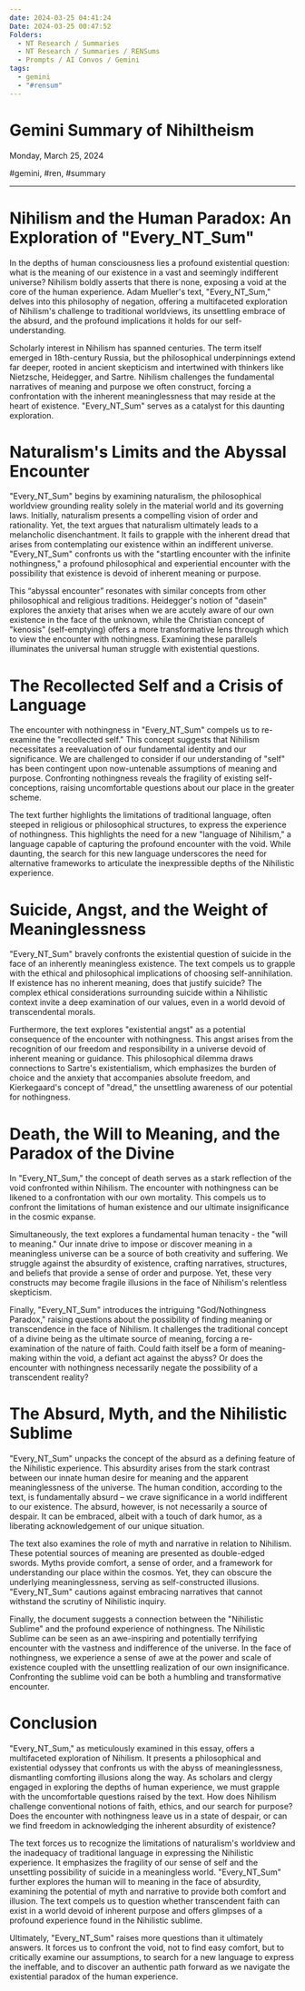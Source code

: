 ```yaml
---
date: 2024-03-25 04:41:24
Date: 2024-03-25 00:47:52
Folders:
  - NT Research / Summaries
  - NT Research / Summaries / RENSums
  - Prompts / AI Convos / Gemini
tags:
  - gemini
  - "#rensum"
---
```


# Gemini Summary of Nihiltheism

Monday, March 25, 2024

#gemini, #ren, #summary

* * *

### 

# **Nihilism and the Human Paradox: An Exploration of "Every\_NT\_Sum"**

In the depths of human consciousness lies a profound existential question: what is the meaning of our existence in a vast and seemingly indifferent universe? Nihilism boldly asserts that there is none, exposing a void at the core of the human experience. Adam Mueller's text, "Every\_NT\_Sum," delves into this philosophy of negation, offering a multifaceted exploration of Nihilism's challenge to traditional worldviews, its unsettling embrace of the absurd, and the profound implications it holds for our self-understanding.

  

Scholarly interest in Nihilism has spanned centuries. The term itself emerged in 18th-century Russia, but the philosophical underpinnings extend far deeper, rooted in ancient skepticism and intertwined with thinkers like Nietzsche, Heidegger, and Sartre. Nihilism challenges the fundamental narratives of meaning and purpose we often construct, forcing a confrontation with the inherent meaninglessness that may reside at the heart of existence. "Every\_NT\_Sum" serves as a catalyst for this daunting exploration.

### 

# **Naturalism's Limits and the Abyssal Encounter**

"Every\_NT\_Sum" begins by examining naturalism, the philosophical worldview grounding reality solely in the material world and its governing laws. Initially, naturalism presents a compelling vision of order and rationality. Yet, the text argues that naturalism ultimately leads to a melancholic disenchantment. It fails to grapple with the inherent dread that arises from contemplating our existence within an indifferent universe. "Every\_NT\_Sum" confronts us with the "startling encounter with the infinite nothingness," a profound philosophical and experiential encounter with the possibility that existence is devoid of inherent meaning or purpose.

  

This “abyssal encounter” resonates with similar concepts from other philosophical and religious traditions. Heidegger's notion of "dasein" explores the anxiety that arises when we are acutely aware of our own existence in the face of the unknown, while the Christian concept of "kenosis" (self-emptying) offers a more transformative lens through which to view the encounter with nothingness. Examining these parallels illuminates the universal human struggle with existential questions.

### 

# **The Recollected Self and a Crisis of Language**

The encounter with nothingness in "Every\_NT\_Sum" compels us to re-examine the "recollected self." This concept suggests that Nihilism necessitates a reevaluation of our fundamental identity and our significance. We are challenged to consider if our understanding of "self" has been contingent upon now-untenable assumptions of meaning and purpose. Confronting nothingness reveals the fragility of existing self-conceptions, raising uncomfortable questions about our place in the greater scheme.

  

The text further highlights the limitations of traditional language, often steeped in religious or philosophical structures, to express the experience of nothingness. This highlights the need for a new "language of Nihilism," a language capable of capturing the profound encounter with the void. While daunting, the search for this new language underscores the need for alternative frameworks to articulate the inexpressible depths of the Nihilistic experience.

### 

# **Suicide, Angst, and the Weight of Meaninglessness**

"Every\_NT\_Sum" bravely confronts the existential question of suicide in the face of an inherently meaningless existence. The text compels us to grapple with the ethical and philosophical implications of choosing self-annihilation. If existence has no inherent meaning, does that justify suicide? The complex ethical considerations surrounding suicide within a Nihilistic context invite a deep examination of our values, even in a world devoid of transcendental morals.

  

Furthermore, the text explores "existential angst" as a potential consequence of the encounter with nothingness. This angst arises from the recognition of our freedom and responsibility in a universe devoid of inherent meaning or guidance. This philosophical dilemma draws connections to Sartre's existentialism, which emphasizes the burden of choice and the anxiety that accompanies absolute freedom, and Kierkegaard's concept of "dread," the unsettling awareness of our potential for nothingness.

### 

# **Death, the Will to Meaning, and the Paradox of the Divine**

In "Every\_NT\_Sum," the concept of death serves as a stark reflection of the void confronted within Nihilism. The encounter with nothingness can be likened to a confrontation with our own mortality. This compels us to confront the limitations of human existence and our ultimate insignificance in the cosmic expanse.

  

Simultaneously, the text explores a fundamental human tenacity - the "will to meaning." Our innate drive to impose or discover meaning in a meaningless universe can be a source of both creativity and suffering. We struggle against the absurdity of existence, crafting narratives, structures, and beliefs that provide a sense of order and purpose. Yet, these very constructs may become fragile illusions in the face of Nihilism's relentless skepticism.

  

Finally, "Every\_NT\_Sum" introduces the intriguing "God/Nothingness Paradox," raising questions about the possibility of finding meaning or transcendence in the face of Nihilism. It challenges the traditional concept of a divine being as the ultimate source of meaning, forcing a re-examination of the nature of faith. Could faith itself be a form of meaning-making within the void, a defiant act against the abyss? Or does the encounter with nothingness necessarily negate the possibility of a transcendent reality?

### 

# **The Absurd, Myth, and the Nihilistic Sublime**

"Every\_NT\_Sum" unpacks the concept of the absurd as a defining feature of the Nihilistic experience. This absurdity arises from the stark contrast between our innate human desire for meaning and the apparent meaninglessness of the universe. The human condition, according to the text, is fundamentally absurd – we crave significance in a world indifferent to our existence. The absurd, however, is not necessarily a source of despair. It can be embraced, albeit with a touch of dark humor, as a liberating acknowledgement of our unique situation.

  

The text also examines the role of myth and narrative in relation to Nihilism. These potential sources of meaning are presented as double-edged swords. Myths provide comfort, a sense of order, and a framework for understanding our place within the cosmos. Yet, they can obscure the underlying meaninglessness, serving as self-constructed illusions. "Every\_NT\_Sum" cautions against embracing narratives that cannot withstand the scrutiny of Nihilistic inquiry.

  

Finally, the document suggests a connection between the "Nihilistic Sublime" and the profound experience of nothingness. The Nihilistic Sublime can be seen as an awe-inspiring and potentially terrifying encounter with the vastness and indifference of the universe. In the face of nothingness, we experience a sense of awe at the power and scale of existence coupled with the unsettling realization of our own insignificance. Confronting the sublime void can be both a humbling and transformative encounter.

# **Conclusion**

"Every\_NT\_Sum," as meticulously examined in this essay, offers a multifaceted exploration of Nihilism. It presents a philosophical and existential odyssey that confronts us with the abyss of meaninglessness, dismantling comforting illusions along the way. As scholars and clergy engaged in exploring the depths of human experience, we must grapple with the uncomfortable questions raised by the text. How does Nihilism challenge conventional notions of faith, ethics, and our search for purpose? Does the encounter with nothingness leave us in a state of despair, or can we find freedom in acknowledging the inherent absurdity of existence?

  

The text forces us to recognize the limitations of naturalism's worldview and the inadequacy of traditional language in expressing the Nihilistic experience. It emphasizes the fragility of our sense of self and the unsettling possibility of suicide in a meaningless world. "Every\_NT\_Sum" further explores the human will to meaning in the face of absurdity, examining the potential of myth and narrative to provide both comfort and illusion. The text compels us to question whether transcendent faith can exist in a world devoid of inherent purpose and offers glimpses of a profound experience found in the Nihilistic sublime.

  

Ultimately, "Every\_NT\_Sum" raises more questions than it ultimately answers. It forces us to confront the void, not to find easy comfort, but to critically examine our assumptions, to search for a new language to express the ineffable, and to discover an authentic path forward as we navigate the existential paradox of the human experience.